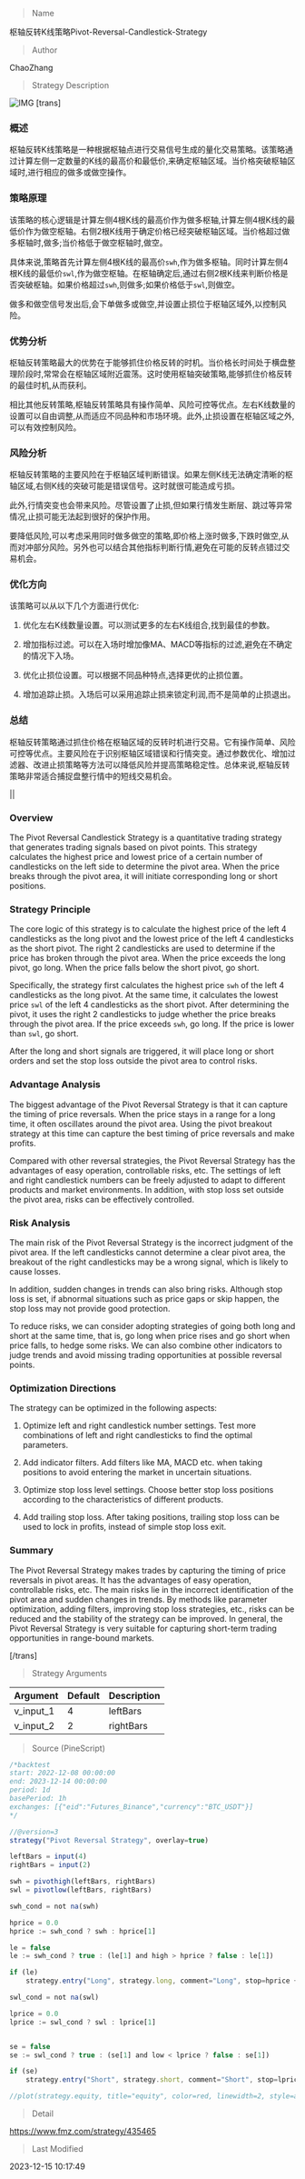 
> Name

枢轴反转K线策略Pivot-Reversal-Candlestick-Strategy

> Author

ChaoZhang

> Strategy Description

![IMG](https://www.fmz.com/upload/asset/17f668a809cf3aaacf1.png)
[trans]

### 概述

枢轴反转K线策略是一种根据枢轴点进行交易信号生成的量化交易策略。该策略通过计算左侧一定数量的K线的最高价和最低价,来确定枢轴区域。当价格突破枢轴区域时,进行相应的做多或做空操作。

### 策略原理

该策略的核心逻辑是计算左侧4根K线的最高价作为做多枢轴,计算左侧4根K线的最低价作为做空枢轴。右侧2根K线用于确定价格已经突破枢轴区域。当价格超过做多枢轴时,做多;当价格低于做空枢轴时,做空。

具体来说,策略首先计算左侧4根K线的最高价`swh`,作为做多枢轴。同时计算左侧4根K线的最低价`swl`,作为做空枢轴。在枢轴确定后,通过右侧2根K线来判断价格是否突破枢轴。如果价格超过`swh`,则做多;如果价格低于`swl`,则做空。

做多和做空信号发出后,会下单做多或做空,并设置止损位于枢轴区域外,以控制风险。

### 优势分析

枢轴反转策略最大的优势在于能够抓住价格反转的时机。当价格长时间处于横盘整理阶段时,常常会在枢轴区域附近震荡。这时使用枢轴突破策略,能够抓住价格反转的最佳时机,从而获利。

相比其他反转策略,枢轴反转策略具有操作简单、风险可控等优点。左右K线数量的设置可以自由调整,从而适应不同品种和市场环境。此外,止损设置在枢轴区域之外,可以有效控制风险。

### 风险分析

枢轴反转策略的主要风险在于枢轴区域判断错误。如果左侧K线无法确定清晰的枢轴区域,右侧K线的突破可能是错误信号。这时就很可能造成亏损。

此外,行情突变也会带来风险。尽管设置了止损,但如果行情发生断层、跳过等异常情况,止损可能无法起到很好的保护作用。

要降低风险,可以考虑采用同时做多做空的策略,即价格上涨时做多,下跌时做空,从而对冲部分风险。另外也可以结合其他指标判断行情,避免在可能的反转点错过交易机会。

### 优化方向

该策略可以从以下几个方面进行优化:

1. 优化左右K线数量设置。可以测试更多的左右K线组合,找到最佳的参数。

2. 增加指标过滤。可以在入场时增加像MA、MACD等指标的过滤,避免在不确定的情况下入场。

3. 优化止损位设置。可以根据不同品种特点,选择更优的止损位置。

4. 增加追踪止损。入场后可以采用追踪止损来锁定利润,而不是简单的止损退出。

### 总结

枢轴反转策略通过抓住价格在枢轴区域的反转时机进行交易。它有操作简单、风险可控等优点。主要风险在于识别枢轴区域错误和行情突变。通过参数优化、增加过滤器、改进止损策略等方法可以降低风险并提高策略稳定性。总体来说,枢轴反转策略非常适合捕捉盘整行情中的短线交易机会。

||

### Overview

The Pivot Reversal Candlestick Strategy is a quantitative trading strategy that generates trading signals based on pivot points. This strategy calculates the highest price and lowest price of a certain number of candlesticks on the left side to determine the pivot area. When the price breaks through the pivot area, it will initiate corresponding long or short positions.

### Strategy Principle  

The core logic of this strategy is to calculate the highest price of the left 4 candlesticks as the long pivot and the lowest price of the left 4 candlesticks as the short pivot. The right 2 candlesticks are used to determine if the price has broken through the pivot area. When the price exceeds the long pivot, go long. When the price falls below the short pivot, go short.

Specifically, the strategy first calculates the highest price `swh` of the left 4 candlesticks as the long pivot. At the same time, it calculates the lowest price `swl` of the left 4 candlesticks as the short pivot. After determining the pivot, it uses the right 2 candlesticks to judge whether the price breaks through the pivot area. If the price exceeds `swh`, go long. If the price is lower than `swl`, go short. 

After the long and short signals are triggered, it will place long or short orders and set the stop loss outside the pivot area to control risks.

### Advantage Analysis

The biggest advantage of the Pivot Reversal Strategy is that it can capture the timing of price reversals. When the price stays in a range for a long time, it often oscillates around the pivot area. Using the pivot breakout strategy at this time can capture the best timing of price reversals and make profits.

Compared with other reversal strategies, the Pivot Reversal Strategy has the advantages of easy operation, controllable risks, etc. The settings of left and right candlestick numbers can be freely adjusted to adapt to different products and market environments. In addition, with stop loss set outside the pivot area, risks can be effectively controlled. 

### Risk Analysis

The main risk of the Pivot Reversal Strategy is the incorrect judgment of the pivot area. If the left candlesticks cannot determine a clear pivot area, the breakout of the right candlesticks may be a wrong signal, which is likely to cause losses. 

In addition, sudden changes in trends can also bring risks. Although stop loss is set, if abnormal situations such as price gaps or skip happen, the stop loss may not provide good protection.

To reduce risks, we can consider adopting strategies of going both long and short at the same time, that is, go long when price rises and go short when price falls, to hedge some risks. We can also combine other indicators to judge trends and avoid missing trading opportunities at possible reversal points.

### Optimization Directions 

The strategy can be optimized in the following aspects:

1. Optimize left and right candlestick number settings. Test more combinations of left and right candlesticks to find the optimal parameters.  

2. Add indicator filters. Add filters like MA, MACD etc. when taking positions to avoid entering the market in uncertain situations.  

3. Optimize stop loss level settings. Choose better stop loss positions according to the characteristics of different products. 

4. Add trailing stop loss. After taking positions, trailing stop loss can be used to lock in profits, instead of simple stop loss exit.  

### Summary

The Pivot Reversal Strategy makes trades by capturing the timing of price reversals in pivot areas. It has the advantages of easy operation, controllable risks, etc. The main risks lie in the incorrect identification of the pivot area and sudden changes in trends. By methods like parameter optimization, adding filters, improving stop loss strategies, etc., risks can be reduced and the stability of the strategy can be improved. In general, the Pivot Reversal Strategy is very suitable for capturing short-term trading opportunities in range-bound markets.  

[/trans]

> Strategy Arguments



|Argument|Default|Description|
|----|----|----|
|v_input_1|4|leftBars|
|v_input_2|2|rightBars|


> Source (PineScript)

``` javascript
/*backtest
start: 2022-12-08 00:00:00
end: 2023-12-14 00:00:00
period: 1d
basePeriod: 1h
exchanges: [{"eid":"Futures_Binance","currency":"BTC_USDT"}]
*/

//@version=3
strategy("Pivot Reversal Strategy", overlay=true)

leftBars = input(4)
rightBars = input(2)

swh = pivothigh(leftBars, rightBars)
swl = pivotlow(leftBars, rightBars)

swh_cond = not na(swh)

hprice = 0.0
hprice := swh_cond ? swh : hprice[1]

le = false
le := swh_cond ? true : (le[1] and high > hprice ? false : le[1])

if (le)
    strategy.entry("Long", strategy.long, comment="Long", stop=hprice + syminfo.mintick)

swl_cond = not na(swl)

lprice = 0.0
lprice := swl_cond ? swl : lprice[1]


se = false
se := swl_cond ? true : (se[1] and low < lprice ? false : se[1])

if (se)
    strategy.entry("Short", strategy.short, comment="Short", stop=lprice - syminfo.mintick)

//plot(strategy.equity, title="equity", color=red, linewidth=2, style=areabr)
```

> Detail

https://www.fmz.com/strategy/435465

> Last Modified

2023-12-15 10:17:49
